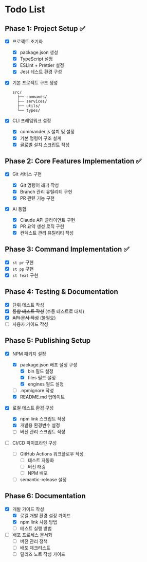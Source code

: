 # Todo List

## Phase 1: Project Setup ✅

- [x] 프로젝트 초기화

  - [x] package.json 생성
  - [x] TypeScript 설정
  - [x] ESLint + Prettier 설정
  - [x] Jest 테스트 환경 구성

- [x] 기본 프로젝트 구조 생성

  ```
  src/
    ├── commands/
    ├── services/
    ├── utils/
    └── types/
  ```

- [x] CLI 프레임워크 설정
  - [x] commander.js 설치 및 설정
  - [x] 기본 명령어 구조 설계
  - [x] 글로벌 설치 스크립트 작성

## Phase 2: Core Features Implementation ✅

- [x] Git 서비스 구현

  - [x] Git 명령어 래퍼 작성
  - [x] Branch 관리 유틸리티 구현
  - [x] PR 관련 기능 구현

- [x] AI 통합
  - [x] Claude API 클라이언트 구현
  - [x] PR 요약 생성 로직 구현
  - [x] 컨텍스트 관리 유틸리티 작성

## Phase 3: Command Implementation ✅

- [x] `st pr` 구현
- [x] `st pp` 구현
- [x] `st feat` 구현

## Phase 4: Testing & Documentation

- [x] 단위 테스트 작성
- [x] ~~통합 테스트 작성~~ (수동 테스트로 대체)
- [x] ~~API 문서 작성~~ (불필요)
- [ ] 사용자 가이드 작성

## Phase 5: Publishing Setup

- [x] NPM 패키지 설정

  - [x] package.json 배포 설정 구성
    - [x] bin 필드 설정
    - [x] files 필드 설정
    - [x] engines 필드 설정
  - [ ] .npmignore 작성
  - [x] README.md 업데이트

- [x] 로컬 테스트 환경 구성

  - [x] npm link 스크립트 작성
  - [x] 개발용 환경변수 설정
  - [ ] 버전 관리 스크립트 작성

- [ ] CI/CD 파이프라인 구성
  - [ ] GitHub Actions 워크플로우 작성
    - [ ] 테스트 자동화
    - [ ] 버전 태깅
    - [ ] NPM 배포
  - [ ] semantic-release 설정

## Phase 6: Documentation

- [x] 개발 가이드 작성
  - [x] 로컬 개발 환경 설정 가이드
  - [x] npm link 사용 방법
  - [ ] 테스트 실행 방법
- [ ] 배포 프로세스 문서화
  - [ ] 버전 관리 정책
  - [ ] 배포 체크리스트
  - [ ] 릴리즈 노트 작성 가이드
